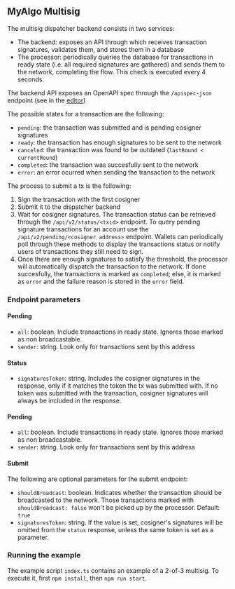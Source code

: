 ## MyAlgo Multisig

The multisig dispatcher backend consists in two services:
 * The backend: exposes an API through which receives transaction signatures, validates them, and stores them in a database
 * The processor: periodically queries the database for transactions in ready state (i.e. all required signatures are gathered) and sends them to the network, completing the flow. This check is executed every 4 seconds.

The backend API exposes an OpenAPI spec through the `/apispec-json` endpoint (see in the [editor](https://editor.swagger.io/?url=https://dev-multisig.algoexplorer.net/apispec-json))

The possible states for a transaction are the following:
 * `pending`: the transaction was submitted and is pending cosigner signatures
 * `ready`: the transaction has enough signatures to be sent to the network
 * `canceled`: the transaction was found to be outdated (`lastRound < currentRound`)
 * `completed`: the transaction was succesfully sent to the network
 * `error`: an error ocurred when sending the transaction to the network

The process to submit a tx is the following:
1. Sign the transaction with the first cosigner
2. Submit it to the dispatcher backend
3. Wait for cosigner signatures. The transaction status can be retrieved through the `/api/v2/status/<txid>` endpoint. To query pending signature transactions for an account use the `/api/v2/pending/<cosigner address>` endpoint. Wallets can periodically poll through these methods to display the transactions status or notify users of transactions they still need to sign.
4. Once there are enough signatures to satisfy the threshold, the processor will automatically dispatch the transaction to the network. If done succesfully, the transactions is marked as `completed`; else, it is marked as `error` and the failure reason is stored in the `error` field.

### Endpoint parameters

#### Pending

 * `all`: boolean. Include transactions in ready state. Ignores those marked as non broadcastable.
 * `sender`: string. Look only for transactions sent by this address

#### Status

 * `signaturesToken`: string. Includes the cosigner signatures in the response, only if it matches the token the tx was submitted with. If no token was submitted with the transaction, cosigner signatures will always be included in the response.

#### Pending

 * `all`: boolean. Include transactions in ready state. Ignores those marked as non broadcastable.
 * `sender`: string. Look only for transactions sent by this address

#### Submit

The following are optional parameters for the submit endpoint:
 * `shouldBroadcast`: boolean. Indicates whether the transaction should be broadcasted to the network. Those transactions marked with `shouldBroadcast: false` won't be picked up by the processor. Default: `true`
 * `signaturesToken`: string. If the value is set, cosigner's signatures will be omitted from the `status` response, unless the same token is set as a parameter.

### Running the example

The example script `index.ts` contains an example of a 2-of-3 multisig. To execute it, first `npm install`, then `npm run start`.
